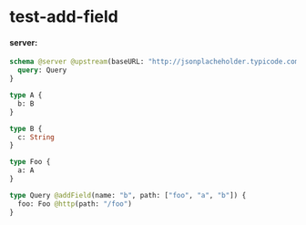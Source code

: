 # test-add-field

#### server:

```graphql
schema @server @upstream(baseURL: "http://jsonplacheholder.typicode.com") {
  query: Query
}

type A {
  b: B
}

type B {
  c: String
}

type Foo {
  a: A
}

type Query @addField(name: "b", path: ["foo", "a", "b"]) {
  foo: Foo @http(path: "/foo")
}
```
